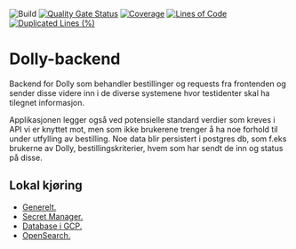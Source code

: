 ![Build](https://github.com/navikt/dolly-backend/workflows/Build/badge.svg)
[![Quality Gate Status](https://sonarcloud.io/api/project_badges/measure?project=navikt_dolly-backend&metric=alert_status)](https://sonarcloud.io/dashboard?id=navikt_dolly-backend)
[![Coverage](https://sonarcloud.io/api/project_badges/measure?project=navikt_dolly-backend&metric=coverage)](https://sonarcloud.io/dashboard?id=navikt_dolly-backend)
[![Lines of Code](https://sonarcloud.io/api/project_badges/measure?project=navikt_dolly-backend&metric=ncloc)](https://sonarcloud.io/dashboard?id=navikt_dolly-backend)
[![Duplicated Lines (%)](https://sonarcloud.io/api/project_badges/measure?project=navikt_dolly-backend&metric=duplicated_lines_density)](https://sonarcloud.io/dashboard?id=navikt_dolly-backend)

# Dolly-backend

Backend for Dolly som behandler bestillinger og requests fra frontenden og sender disse videre inn i de diverse
systemene hvor testidenter skal ha tilegnet informasjon.

Applikasjonen legger også ved potensielle standard verdier som kreves i API vi er knyttet mot, men som ikke brukerene
trenger å ha noe forhold til under utfylling av bestilling. Noe data blir persistert i postgres db, som f.eks brukerne
av Dolly, bestillingskriterier, hvem som har sendt de inn og status på disse.

## Lokal kjøring

* [Generelt.](../../docs/local_general.md)
* [Secret Manager.](../../docs/local_secretmanager.md)
* [Database i GCP.](../../docs/gcp_db.md)
* [OpenSearch.](../../docs/local_opensearch.md)

